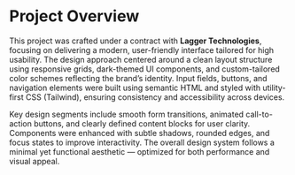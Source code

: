 # Project Overview

This project was crafted under a contract with **Lagger Technologies**, focusing on delivering a modern, user-friendly interface tailored for high usability. The design approach centered around a clean layout structure using responsive grids, dark-themed UI components, and custom-tailored color schemes reflecting the brand’s identity. Input fields, buttons, and navigation elements were built using semantic HTML and styled with utility-first CSS (Tailwind), ensuring consistency and accessibility across devices.

Key design segments include smooth form transitions, animated call-to-action buttons, and clearly defined content blocks for user clarity. Components were enhanced with subtle shadows, rounded edges, and focus states to improve interactivity. The overall design system follows a minimal yet functional aesthetic — optimized for both performance and visual appeal.
